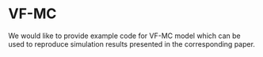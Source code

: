 # VF-MC
We would like to provide example code for VF-MC model which can be used to reproduce simulation results presented in the corresponding paper.
